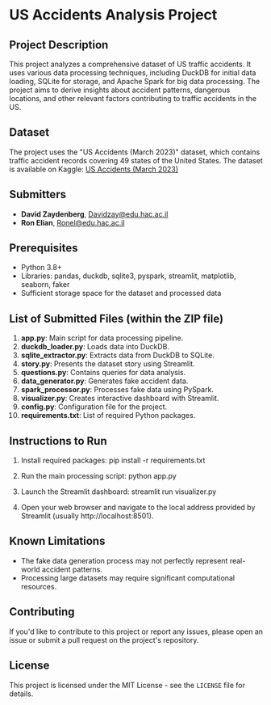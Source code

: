 # US Accidents Analysis Project

## Project Description
This project analyzes a comprehensive dataset of US traffic accidents. It uses various data processing techniques, including DuckDB for initial data loading, SQLite for storage, and Apache Spark for big data processing. The project aims to derive insights about accident patterns, dangerous locations, and other relevant factors contributing to traffic accidents in the US.

## Dataset
The project uses the "US Accidents (March 2023)" dataset, which contains traffic accident records covering 49 states of the United States. The dataset is available on Kaggle: [US Accidents (March 2023)](https://www.kaggle.com/datasets/sobhanmoosavi/us-accidents)

## Submitters
- **David Zaydenberg**, Davidzay@edu.hac.ac.il
- **Ron Elian**, Ronel@edu.hac.ac.il

## Prerequisites
- Python 3.8+
- Libraries: pandas, duckdb, sqlite3, pyspark, streamlit, matplotlib, seaborn, faker
- Sufficient storage space for the dataset and processed data

## List of Submitted Files (within the ZIP file)

1. **app.py**: Main script for data processing pipeline.
2. **duckdb_loader.py**: Loads data into DuckDB.
3. **sqlite_extractor.py**: Extracts data from DuckDB to SQLite.
4. **story.py**: Presents the dataset story using Streamlit.
5. **questions.py**: Contains queries for data analysis.
6. **data_generator.py**: Generates fake accident data.
7. **spark_processor.py**: Processes fake data using PySpark.
8. **visualizer.py**: Creates interactive dashboard with Streamlit.
9. **config.py**: Configuration file for the project.
10. **requirements.txt**: List of required Python packages.

## Instructions to Run

1. Install required packages:
pip install -r requirements.txt

2. Run the main processing script:
python app.py

3. Launch the Streamlit dashboard:
streamlit run visualizer.py

4. Open your web browser and navigate to the local address provided by Streamlit (usually http://localhost:8501).

## Known Limitations
- The fake data generation process may not perfectly represent real-world accident patterns.
- Processing large datasets may require significant computational resources.

## Contributing
If you'd like to contribute to this project or report any issues, please open an issue or submit a pull request on the project's repository.

## License
This project is licensed under the MIT License - see the `LICENSE` file for details.
